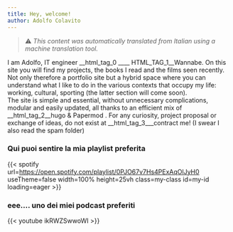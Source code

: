 ```yaml
---
title: Hey, welcome!
author: Adolfo Colavito
---
```


> ⚠️ *This content was automatically translated from Italian using a machine translation tool.*

I am Adolfo, IT engineer __html_tag_0 ____ HTML_TAG_1__Wannabe. </em> </a>
On this site you will find my projects, the books I read and the films seen recently.  
Not only therefore a portfolio site but a hybrid space where you can understand what I like to do in the various contexts that occupy my life: working, cultural, sporting (the latter section will come soon).  
The site is simple and essential, without unnecessary complications, modular and easily updated, all thanks to an efficient mix of __html_tag_2__hugo & Papermod </a>.
For any curiosity, project proposal or exchange of ideas, do not exist at __html_tag_3___contract me! </a> (I swear I also read the spam folder)

### Qui puoi sentire la mia playlist preferita
{{< spotify url=https://open.spotify.com/playlist/0PJO67v7Hs4PExAqOlJyH0
 useTheme=false
 width=100%
 height=25vh
 class=my-class
 id=my-id
 loading=eager >}}

### eee.... uno dei miei podcast preferiti
{{< youtube ikRWZSwwoWI >}}